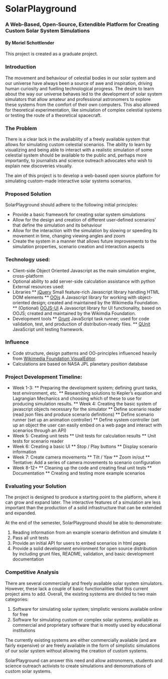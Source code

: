 # SolarPlayground
### A Web-Based, Open-Source, Extendible Platform for Creating Custom Solar System Simulations
#### By Moriel Schottlender

This project is created as a graduate project.

### Introduction

The movement and behaviour of celestial bodies in our solar system and our universe have always been a source of awe and inspiration, driving human curiosity and fuelling technological progress. The desire to learn about the way our universe behaves led to the development of solar system simulators that allow amateur and professional astronomers to explore these systems from the comfort of their own computers. This also allowed for theoretical experimentation, like simulation of complex celestial systems or testing the route of a theoretical spacecraft.

### The Problem

There is a clear lack in the availability of a freely available system that allows for simulating custom celestial scenarios. The ability to learn by visualizing and being able to interact with a realistic simulation of some celestial system should be available to the public and, perhaps more importantly, to journalists and science outreach advocates who wish to explain new discoveries visually.

The aim of this project is to develop a web-based open source platform for simulating custom-made interactive solar systems scenarios.

### Proposed Solution

SolarPlayground should adhere to the following initial principles:

* Provide a basic framework for creating solar system simulations
* Allow for the design and creation of different user-defined scenarios’ that define the simulation and its behaviour
* Allow for the interaction with the simulation by slowing or speeding its movement in time, changing viewing angles and zoom
* Create the system in a manner that allows future improvements to the simulation properties, scenario creation and interaction aspects

### Technology used:

* Client-side Object Oriented Javascript as the main simulation engine, cross-platform
* Optional ability to add server-side calculation assistance with python
External resources used:
* Libraries
** [jQuery](http://jquery.com/) Small feature-rich Javascript library handling HTML
DOM elements
** [OOjs](http://www.mediawiki.org/wiki/OOjs) A Javascript library for working with
object-oriented design; created and maintained by the Wikimedia Foundation.
** (Optional) [OOJS-UI](http://www.mediawiki.org/wiki/OOjs_UI) A Javascript library for UI functionality, based on OOJS; created and maintained by the Wikimdia Foundation.
* Development tools
** [Grunt](http://gruntjs.com/) JavaScript task runner; used for code validation, test, and production of distribution-ready files.
** [QUnit](http://qunitjs.com/) JavaScript unit testing framework.

### Influence
* Code structure, design patterns and OO-principles influenced heavily from [Wikimedia Foundation VisualEditor](http://www.mediawiki.org/wiki/VisualEditor).
* Calculations are based on NASA JPL planetary position database

### Project Development Timeline:
* Week 1-3:
** Preparing the development system; defining grunt tasks, test environment, etc.
** Researching solutions to Kepler’s equation and Lagrangian Mechanics and choosing
which of these to use for producing simulation results.
** Week 4: Creating the basic system of javascript objects necessary for the simulator
** Define scenario reader (read json files and produce scenario definitions)
** Define scenario runner (set up an animation controller)
** Define system controller (set up an object the user can easily embed on a web page and interact with scenarios through an API)
* Week 5: Creating unit tests
** Unit tests for calculation results
** Unit tests for scenario reader
* Week 6: Creating a basic UI
** Stop / Play buttons
** Display scenario information
* Week 7: Create camera movements
** Tilt / Yaw
** Zoom in/out
** Tentative: Add a series of camera movements to scenario configuration
* Week 8-12+
** Cleaning up the code and creating final unit tests
** Documentation
** Creating and testing more example scenarios

### Evaluating your Solution

The project is designed to produce a starting point to the platform, where it can grow and expand later. The interactive features of a simulation are less important than the production of a solid infrastructure that can be extended and expanded.

At the end of the semester, SolarPlayground should be able to demonstrate:

1. Reading information from an example scenario definition and simulate it
2. Pass all unit tests
3. Provide an initial API for users to embed scenarios in html pages
4. Provide a solid development environment for open source distribution by including grunt files, README, validation, and basic development documentation

### Competitive Analysis

There are several commercially and freely available solar system simulators. However, these lack a couple of basic functionalities that this current project aims to add. Overall, the existing systems are
divided to two main categories:

1. Software for simulating solar system; simplistic versions available online for free
2. Software for simulating custom or complex solar systems; available as commercial and proprietary software that is mostly used by educational institutions

The currently existing systems are either commercially available (and are fairly expensive) or are freely available in the form of simplistic simulations of our solar system without allowing the creation
of custom systems.

SolarPlayground can answer this need and allow astronomers, students and science outreach activists to create simulations and demonstrations of custom solar systems.

